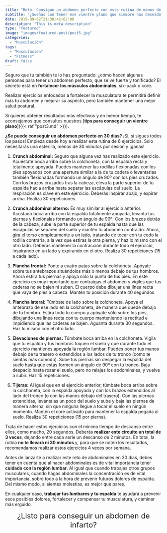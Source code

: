 ```yaml
---
title: "Reto: Consigue un abdomen perfecto con esta rutina de menos de 30 minutos"
subtitle: "¿Sueñas con tener ese vientre plano que siempre has deseado? Comienza ya con esta rutina de ejercicios con la que tonificarás tu abdomen en solo 30 días y que no te llevará ni 30 minutos."
date: 2019-09-02T21:38:42+02:00
description: "This is meta description"
type: "featured"
image: "images/featured-post/post5.jpg"
categories: 
  - "Musculación"
tags:
  - "Musculación"
  - "Fitness"
draft: false
---
```


Seguro que tú también te lo has preguntado: ¿cómo hacen algunas personas para tener un abdomen perfecto, que se ve fuerte y tonificado? El secreto está en **fortalecer los músculos abdominales**, six-pack o core.

Realizar ejercicios enfocados a fortalecer la musculatura te permitirá definir más tu abdomen y mejorar su aspecto, pero también mantener una mejor salud postural.

Si quieres obtener resultados más efectivos y en menor tiempo, te aconsejamos que consultes nuestros [**tips para conseguir un vientre plano**]({{< ref "post3.md" >}}).

**¿Se puede conseguir un abdomen perfecto en 30 días?** ¡Si, si sigues todos los pasos! Empieza desde hoy a realizar esta rutina de 6 ejercicios. Solo necesitarás una esterilla, menos de 30 minutos por sesión y ¡ganas!

1. **Crunch abdominal:** Seguro que alguna vez has realizado este ejercicio. Acuéstate boca arriba sobre la colchoneta, con la espalda recta y totalmente apoyada. Puedes mantener las rodillas flexionadas con los pies apoyados con una apertura similar a la de tu cadera o levantarlas también flexionadas formando un ángulo de 90º con los pies cruzados. Con los brazos cruzados tras la cabeza, eleva la parte superior de tu espalda hacia arriba hasta separar las escápulas del suelo. La respiración es clave en este ejercicio. Deberás inspirar abajo, y expirar arriba. Realiza 30 repeticiones.

2. **Crunch abdominal alterno:** Es muy similar al ejercicio anterior. Acostado boca arriba con la espalda totalmente apoyada, levanta tus piernas y flexiónalas formando un ángulo de 90º. Con los brazos detrás de la cabeza, sube la parte superior de tu espalda hasta que las escápulas se separen del suelo y mantén tu abdomen contraído. Ahora, gira el torso completamente a un lado, tratando de tocar con tu codo la rodilla contraria, a la vez que estiras la otra pierna, y haz lo mismo con el otro lado. Deberás mantener la contracción durante todo el ejercicio, inspirando en un lado y expirando en el otro. Realiza 30 repeticiones (15 a cada lado).

3. **Plancha frontal:** Ponte a cuatro patas sobre la colchoneta. Apóyate sobre tus antebrazos situándolos más o menos debajo de tus hombros. Ahora estira tus piernas y apoya solo la punta de tus pies. En este ejercicio es muy importante que contraigas el abdomen y vigiles que tus caderas no se bajen ni suban. El cuerpo debe dibujar una línea recta que vaya de pies a cabeza. Mantén tu posición durante 40 segundos. 

4. **Plancha lateral:** Túmbate de lado sobre la colchoneta. Apoya el antebrazo de ese lado en la colchoneta, de manera que quede debajo de tu hombro. Estira todo tu cuerpo y apóyate sólo sobre los pies, dibujando una línea recta con tu cuerpo manteniendo la rectitud e impidiendo que las caderas se bajen. Aguanta durante 30 segundos. Haz lo mismo con el otro lado. 

5. **Elevaciones de piernas:** Túmbate boca arriba en la colchoneta. Vigila que tu espalda y tus hombros toquen el suelo y que durante todo el ejercicio mantienes apoyada la región lumbar. Puedes poner tus manos debajo de tu trasero o extendidos a los lados de tu tronco (como te sientas más cómodo). Sube tus piernas sin despegar la espalda del suelo hasta que estas formen un ángulo de 90º con tu tronco. Baja despacio hasta rozar el suelo, pero no relajes los abdominales, y vuelve a subir. Haz 15 repeticiones.

6.	**Tijeras:** Al igual que en el ejercicio anterior, túmbate boca arriba sobre la colchoneta, con la espalda apoyada y con los brazos extendidos al lado del tronco (o con las manos debajo del trasero). Con las piernas extendidas, levántalas un poco del suelo y sube y baja las piernas de manera alterna, sin que ninguna llegue a tocar el suelo en ningún momento. Mantén el core activado para mantener la espalda pegada al suelo. Realiza 30 repeticiones (15 por pierna). 

Trata de hacer estos ejercicios con el mínimo tiempo de descanso entre ellos, como mucho, 20 segundos. Deberás **realizar este circuito un total de 3 veces**, dejando entre cada serie un descanso de 2 minutos. En total, la rutina **no te llevará ni 30 minutos** y, para que se noten los resultados, recomendamos realizar estos ejercicios 4 veces por semana. 

Antes de lanzarte a realizar este reto de abdominales en 30 días, debes tener en cuenta que al hacer abdominales es de vital importancia tener **cuidado con la región lumbar**. Al igual que cuando trabajes otros grupos musculares, cuando hagas abdominales la concentración es de vital importancia, sobre todo a la hora de prevenir futuros dolores de espalda. Del mismo modo, si sientes molestias, es mejor que pares. 

En cualquier caso, **trabajar tus lumbares y tu espalda** te ayudará a prevenir esos posibles dolores, fortalecer y compensar tu musculatura, y caminar más erguido.


<p style="text-align: center;"> <font size="+2">¿Listo para conseguir un abdomen de infarto?</font></p>
<br/><br/>
